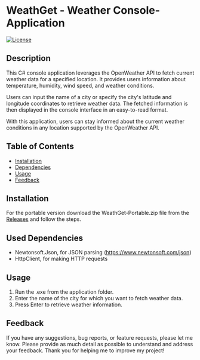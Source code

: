 # WeathGet - Weather Console-Application

[![License](https://img.shields.io/badge/License-MIT-blue.svg)](https://opensource.org/licenses/MIT)

## Description

This C# console application leverages the OpenWeather API to fetch current weather data for a specified location. It provides users information about temperature, humidity, wind speed, and weather conditions.

Users can input the name of a city or specify the city's latitude and longitude coordinates to retrieve weather data. The fetched information is then displayed in the console interface in an easy-to-read format.

With this application, users can stay informed about the current weather conditions in any location supported by the OpenWeather API. 

## Table of Contents

- [Installation](#installation)
- [Dependencies](dependencies)
- [Usage](#usage)
- [Feedback](#feedback)

## Installation

For the portable version download the WeathGet-Portable.zip file from the [Releases](https://github.com/your-username/Weather-Console-Application/releases)
and follow the steps.

## Used Dependencies

- Newtonsoft.Json, for JSON parsing (https://www.newtonsoft.com/json)
- HttpClient, for making HTTP requests

## Usage

1. Run the .exe from the application folder.
2. Enter the name of the city for which you want to fetch weather data.
3. Press Enter to retrieve weather information.

## Feedback

If you have any suggestions, bug reports, or feature requests, please let me know.
Please provide as much detail as possible to understand and address your feedback. Thank you for helping me to improve my project!
